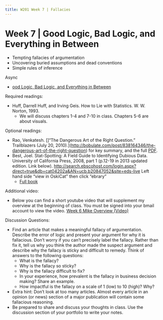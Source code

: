 ```yaml
---
title: W201 Week 7 | Fallacies
---
```


# Week 7 | Good Logic, Bad Logic, and Everything in Between
* Tempting fallacies of argumentation
* Uncovering buried assumptions and dead conventions 
* Simple rules of inference


Async
* [ood Logic, Bad Logic, and Everything in Between](https://learn.datascience.berkeley.edu/ap/courses/266/sections/63f6d138-9c2e-4d9e-b9b1-4d2e70788eaf/coursework/courseModule/cb4e4ef3-04c5-45da-8eac-69ebfb8a8e23)

Required readings:
* Huff, Darrell Huff, and Irving Geis. How to Lie with Statistics. W. W. Norton, 1993.
  * We will discuss chapters 1-4 and 7-10 in class. Chapters 5-6 are about visuals.

Optional readings:
* Rao, Venkatesh. []“The Dangerous Art of the Right Question.” Trailblazers (July 20, 2010).](http://bobulate.com/post/838164346/the-dangerous-art-of-the-right-question) for key summary, and the full [PDF](./Venktatesh(2010)TheDangerousArtoftheRightQuestion.pdf).
* Best, Joel. Stat-Spotting: A Field Guide to Identifying Dubious Data. University of California Press, 2008, part 1 (p.12-19 in 2013 updated edition. Link below). http://search.ebscohost.com/login.aspx?direct=true&db=cat04202a&AN=ucb.b20847052&site=eds-live Left hand side “view in OskiCat” then click “ebrary” 
  * [Full book](./Stat-Spotting_A_Field_Guide_to_Identifying_Dubious_Data.pdf)

Additional video:
* Below you can find a short youtube video that will supplement my overview at the beginning of class. You must be signed into your bmail account to view the video. [Week 6 Mike Overview (Video)](https://youtu.be/2OZKHEHqbgs)

Discussion Questions:

* Find an article that makes a meaningful fallacy of argumentation. Describe the error of logic and present your argument for why it is fallacious. Don’t worry if you can’t precisely label the fallacy. Rather than fix it, tell us why you think the author made the suspect argument and describe why the fallacy is sticky and difficult to remedy. Think of answers to the following questions:
  * What is the fallacy?
  * Why is the fallacy so sticky?
  * Why is the fallacy difficult to fix?
  * In your experience, how prevalent is the fallacy in business decision making? Share an example.
  * How impactful is the fallacy on a scale of 1 (low) to 10 (high)? Why?
* Extra hint: Don’t look at too many articles. Almost every article in an opinion (or news) section of a major publication will contain some fallacious reasoning.
* Be prepared to share and discuss your thoughts in class. Use the discussion section of your portfolio to write your notes.
